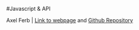 #Javascript & API

Axel Ferb | [Link to webpage](http://axelferb.se/spacex/) and [Github Repository](https://github.com/axelferb/axel_ferb_ajax)
